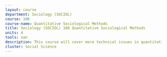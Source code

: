 ```yaml
---
layout: course 
department: Sociology (SOCIOL)
course: 106
course-name: Quantitative Sociological Methods
title: Sociology (SOCIOL) 106 Quantitative Sociological Methods
units: 4
tools: nan
description: This course will cover more technical issues in quantitative research methods, and will include, according to discretion of instructor, a practicum in data collection and/or analysis. Recommended for students interested in graduate work in sociology or research careers.
cluster: Social Science
---
```

